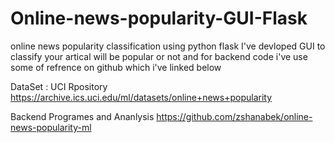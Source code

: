 # Online-news-popularity-GUI-Flask
online news popularity classification using python flask 
I've devloped GUI to classify your artical will be popular or not and for backend code i've use some of refrence on github which i've linked below

DataSet : UCI Rpository 
https://archive.ics.uci.edu/ml/datasets/online+news+popularity


Backend Programes and Ananlysis 
https://github.com/zshanabek/online-news-popularity-ml

